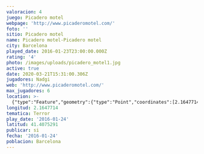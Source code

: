 ```yaml
---
valoracion: 4
juego: Picadero motel
webpage: 'http://www.picaderomotel.com/'
foto: ''
sitio: Picadero motel
name: Picadero motel-Picadero motel
city: Barcelona
played_date: 2016-01-23T23:00:00.000Z
rating: '4'
photo: /images/uploads/picadero_motel1.jpg
active: true
date: 2020-03-21T15:31:00.306Z
jugadores: Nadgi
web: 'http://www.picaderomotel.com/'
max_jugadores: 6
location: >-
  {"type":"Feature","geometry":{"type":"Point","coordinates":[2.1647714,41.4075291]}}
longitud: 2.1647714
tematica: Terror
play_date: '2016-01-24'
latitud: 41.4075291
publicar: si
fecha: '2016-01-24'
poblacion: Barcelona
---
```


